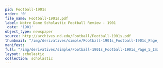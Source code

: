 ```yaml
---
pid: Football-1901s
order: '0'
file_name: Football-1901s.pdf
label: Notre Dame Scholastic Football Review - 1901
_date: '1901'
object_type: newspaper
source: http://archives.nd.edu/Football/Football-1901s.pdf
thumbnail: "/img/derivatives/simple/Football-1901s_Football-1901s_Page_5_Image_0001/thumbnail.jpg"
manifest:
full: "/img/derivatives/simple/Football-1901s_Football-1901s_Page_5_Image_0001/fullwidth.jpg"
layout: scholastic
collection: scholastic
---
```

